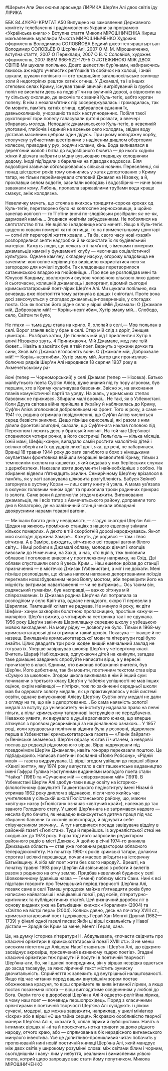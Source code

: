 #Шерьян Али
Эки
оюнъя
арасында
ЛИРИКА
Шер’ян Алі
двох світів
іду
ЛІРИКА

ББК 84.4УКР6=КРМТАТ А50
Випущено на замовлення Державного комітету телебачення і
радіомовлення України за програмою «Українська книга&gt;&gt;
Вступна стаття Миколи МІРОШНИЧЕНКА
Кириш макъаленинъ муэллифи Мыкста МИРОШНЫЧЕНКО
Художнє оформлення Володимира СОЛОВЙОВА
Бедиий джеэттен яраштыргъан Володимир СОЛОВЬЁВ
О Шср’ян Алі, 2007 О М. М. Мірошниченко, вступна стаття, 2007 О
Переклади, 2007 О В. С Соловйов, художнє оформлення, 2007
І8ВМ 966-522-179-5 О
#СТЕЖИНОЮ МІЖ ДВОХ СВІТІВ
Ми шукали попільню. Довго шелестіли бур’янами, набираючись
якихось аж надто учепистих реп'яшків та собачок на холоші, і
знай шукали, шукали попільню — оте традиційне загальносільське
зсипище золи й недогорілих решток хатніх огнищ.
У Джамалі, та і в інших степових селах Криму, існував такий
звичай: вигрібуваний із грубок попіл не висипати десь на
подвір'ї чи на вуличній дорозі, а відносити на ту сільську
околицю, де височів так званий Куль-тегіє, цебто курган попелу.
В нім з незапам’ятних пір зосереджувалась і громадилась, так би
мовити, пам’ять хатніх огнищ, одбувалося єднання їх,
давньоколишніх, учорашніх та всіх наступноденних. Побіля такої
рукотворної гори попелу галасували дитячі розваги, а ввечері
збиралась молодь.
Неподалік джамальського Куль-тегіе, в невеликій улоговині,
глибочів і єдиний на всеньке село колодязь, звідки воду діставав
масивним цебром один дідусь. При цьому колодяжну корбу,
сполучену зубчастими шестірнями з наділеним дишлом обертовим
колесом, приводив у рух, ходячи колами, кінь. Вода виливалася в
дерев’яний жолоб і бігла до водозбірного бювета — до нього
ходили жінки й дівчата набрати в мідну вузькошию гладишку
холоднячки додому. Іноді під'їздили з барилами на підводах
водовози. Біля водозбірні зазвичай обговорювались сільські
новини. Переселенці, які понад шістдесят років тому опинились у
хатах депортованих з Криму татар, не тільки перейменували
степовий Джамал на Нізовку, а й, проклавши селом водогін,
засипали колодязь і водозбірню — наче вони заважали кому.
Либонь, пропахла заржавілими трубами вода краще смакує, аніж
колодязна.

Невеличку мечеть, що стояла в якихось тридцяти-сорока кроках
од Куль-тегіе, перетворено було на колгоспне зерносховище, а
щойно занепав колгосп — то її стіни вночі по-злодійськи
розібрали: як-не-як, дармовий камінь... Згодився новітнім
забудовникам. Не побоялися на святотатство піти.
Не вціліло і кладовище коло мечеті. Якщо в Куль-тегіє щоденно
ховали померлі хатні огнища, то на примечетьньому цвинтарі —
сотні літ перегорілі життя ховали... Та ба, свого часу нові
«хазяї» розпорядилися зняти надгробки й використати їх як
будівельний матеріал. Кажуть люди, що лежать оті пам’ятні, з
іменами померлих джамальців камені у фундаменті клубу — «вогнища
соціалістичної культури». Одначе кам’яну, складену насуху,
огорожу кладовища не зачепили: колгоспне керівництво вирішило
скористатися нею як загородою для ночівлі худоби. Так кладовище
перетворилося сатанинською владою на гнойовиїще...
Про все це розповідав мені та Юнусові Кандиму, зволожуючи
скупою чоловічою сльозою лихо давне й сьогочасне, колишній
джамалець і депортант, відомий сьогодні кримськотатарський
поет-лірик Шер’ян Алі. Ми шукали попільню, яка вочевидь вже
півстоліття тому затонула в дощах і сніготалі. Проте вона досі
звисочується у спогадах джамальців-поверненців, у спогадах
поєта. Ось як постає його рідне село у вірші «Мій Джамал»:
О Джамале мій,
Доброхвале мій! —
Корінь-незглибим,
Хутір змалу мій...
Слободо, село,
Світом ти було,

Не птахи — тьма душ стала на крило.
Я, хлопай в селі,—
Мов тюльпан в селі.
Ворог зганяв всіх у бран в селі.
Стер мій слід з доріг,
Знищив цвинтарі...
Розібрав хатки,
Де тіснивсь мій рід
І приплентачі Хутір в аличі Нізовкою звуть.
4
Принижаючи.
Мій Джамале, мед лиє твій бювет...
Навіть в засвітах був я твій поет.
Вернуть з чужини дочки та сини,
Знов ім’я Джамал вголоснять вони.
О Джамале мій,
Доброхвале мій! — Корінь-незглибим,
Хутір змалу мій.
Автор цих пронизливо-болючих рядків Шер'ян Алі народився 18
серпня 1937 року в Акмечетьському ра-

йоні (тепер — Чорноморський) у селі Джамал (тепер — Нізовка).
Батько майбутнього поета Суф’ян Алієв, дуже знаний під ту пору
агроном, був першим, хто в Криму культивував бавовник. Звісно ж,
на виконання планів комуністичної партії та уряду. На жаль, у
кримських степах бавовник не прижився. Збирали малі врожаї... Не
такі, як в Узбекистані.
Коли Друга світова війна прийшла в Україну й наблизилась до
Криму, Суф’ян Алієв зголосився добровольцем на фронт. Того ж
року, а саме — 1941-го, родина отримала повідомлення, що Суф’ян
Алієв числиться серед безвісти зниклих. Дещо пізніше односельці,
які разом з ним ділили фронтові злигодні, сказали, що Суф’ян-ага
наклав головою під Перекопом і лежить десь у братській могилі.
На той час Шер’янові сповнилося чотири рочки, а його сестричці
Ґюльґюль — кілька місяців. їхній мамі, Шефіці-ханум, випадало
самій ростити малолітніх дітей і всіляко оберігати їх од ударів
лихої долі, яка, до речі, не забарилася. Вранці 18 травня 1944
року до хати загиблого в боях з німецькими окупантами фронтовика
ввійшли вчорашні визволителі Криму, тільки з темносинім околом
на кашкетах, який видавав у них беріївських служак з
держбезпеки. Наказали взяти документи і найнеобхідніше з собою.
На збирання відвели п’ятнадцять хвилин.
Семирічному Шер’яну врізалося в пам’ять, як у хаті запанувала
цілковита розгубленість. Бабуся Зейнеб загорнула в хустину Коран
— лиш святу книгу й узяла. А мама ув’язала в оклунок головним
чином одяг та прихопила трохи родинних прикрас із золота. Саме
вони й допомогли згодом вижити.
Вигонюваних джамальців, як і всіх татар з Акмечетьського
району, доправили того дня в Євпаторію, де на залізничній
станції чекали обладнані двоярусними нарами товарні вагони.

— Ми їхали багато днів у невідомість,— згадує сьогодні Шер’ян
Алі.— Щодня на якихось проміжних станціях з нашого ешелону
знімали кількох померлих. А дехто в тій скорботній дорозі
народжувавсь. Як-от моя сьогодні дружина Заміре... Кажуть, де
родився — там і твоя вітчизна. А в Заміре, виходить, вітчизною
всі товарні вагони білого світу... Німці робили в Джамалі
облаву, молодих дівчат і хлопців вивозили до Німеччини, на
Захід, а нас, хто вцілів, теж виловили облавою і поголовно
вивезли у протилежному напрямку, на Схід. Дві облави спустошили
село й увесь Крим...
Наш ешелон доїхав до станції призначення — в містечко Джизак
(Узбекистан), а міг і не доїхати. Мені пізніше розповідали, що
кілька напхом напханих депортованими поїздів перегнали
новозбудованим через Волгу мостом, аби перевірити його на
міцність: витримає навантаження — чи не витримає... Ось таким
він, радянський гуманізм, був насправді,— важко зітхнув мій
співрозмовник.
Із Джизака родина Шер’яна Алі потрапила за розподілом у село
Каїп-ата, одначе ненадовго, скоро її перевели в Шариллак.
Тамтешній клімат не радував. Не минуло й року, як діти Шефіки-
ханум захворіли болотною пропасницею, простіше кажучи —
малярією. Шер’ян вижив, а чотирирічна сестричка так і не
одужала.
1956 року Шер’ян закінчив Шариллацьку середню школу з
узбецькою мовою викладання. На мову рідну — дозволу не було.
Тільки в 1968-му кримськотатарські діти отримали такий дозвіл.
Показуха — інакше й не назвеш. Викладачів кримськотатарської
мови та літератури годі було знайти. Цілих двадцять три роки
жоден вищий навчальний заклад не готував їх.
Уперше завіршував школяр Шер’ян у четвертому класі. Вчитель
Шараф Набіходжаєв, одпускаючи дітей на канікули, загадав таке
домашнє завдання: спробуйте написати вірш, а у вересні прочитаєте в класі. Єдиним, хто
виконав побажання вчителя, був Шер’ян. Його дебютним, так би
мовити, поетичним текстом став вірш «Сумую за школою». Згодом
школа викликала в нім й інший сум: починаючи з третього класу
Шер’ян у табелях успішності не мав інших оцінок, окрім найвищої
— п’ятірки, тож по закінченні середньої школи мав би одержати
золоту медаль, як це практикувалось у всій системі освіти,
одначе випускникові Алієву Шер’яну Суф’ян оглу медалі не дали з
огляду на те, що він з депортованих... Бо сама наявність золотої
медалі за вступу до університету чи інституту надавала право на
певні пільги, а пільг кримському татаринові інструкцією не
передбачено. Неважко уявити, як вирувало в душі вразливого
юнака, що вперше зіткнувся з проявом дискримінації за
національною ознакою...
У 1957 році, коли хрущовська політична відлига була у
розповні, відкрилася перша в Узбекистані кримськотатарська
газета — «Ленін байраги» («Ленінське знамено»). Шер’ян одразу ж
став її читачем, а невдовзі послав до редакції рідномовного
вірша. Вірш надрукували під псевдонімом Шер’ян Джамалли, навіть
гонорар переказали поштою. Це підбадьорило. Написав поетичні
послання «Полю Робсону», «Рідній мові» — газета видрукувала. Ці
вірші згодом увійшли до першої збірки «Хвилі життя», яку 1974
року випустило в світ ташкентське видавництво імені Гафура Гуляма
Наступними виданнями молодого поета стали "Чайка" (1981) та
«Сучасник мій — співрозмовник мій» (1991).
В Узбекистані Шер’ян Алі здобув-таки вищу освіту на історико-
філологічному факультеті Ташкентського педінститугу імені Нізамі
й отримав 1962 року диплом з відзнакою, після чого якийсь час
учителював у сільській школі Ґюлістанського району, що, маючи
«квітучу» назву («Ґюлістан» означає «квітучий край»), належав до так
званого Голодного степу. У школі Шер’ян-ага не затримався
надовго — несила було бачити, як нещадно визискується дитяча
праця під час збирання бавовни та коконів шовкопряда, й відчувати
себе співучасником злочину... А тут нагодилася посада завідувача
відділу в районній газеті «Ґюлістан». Туди й перейшов. Із
журналістської стезі не сходив аж до 1973 року. Якраз тоді його
запросили редактором районного радіо в місті Джизак. А щойно в
січні 1974-го виникла Джизацька область — став уже головним
редактором обласного телерадіокомітету.
На початку 1990-х років кримські татари, долаючи спротив і
всілякі перешкоди, почали масово виїздити на історичну 
Батьківщину. А хіба міг поет жити без свого народу?.. Врешті, на
початку травня 1993 року
Шер’ян Аіі звільнився з роботи й вилетів разом з родиною на отчу
землю. Придбав невеликий будинок у селі Шовковичному (давніша
назва — Темені) поблизу міста Саки.
Нині є всі підстави говорити про Темешський період творчості
Шер’яна Алі, позаяк саме в селі Темеш упродовж майже п'ятнадцяти
років було написано найвагоміші і найцікавіші поезії, ряд есеїв,
літературно-критичних та публіцистичних статей. Цей визначний
доробок ліг в основу виданих уже на Батьківщині книжок
«Коралини» (2004) та «Світло на вістрі пера» (2004).
Колись давно, десь на початку XVIII ст., кримськотатарський
поет і державець Герай Хан Менглі Другий (1682—1739) у фіналі
одної газелі писав:
Якби ці вірші схвальність у Навої дістали — Зрадів би Крим за
мене, Менглі Герая, хана.

Цe, на думку історика літератури Н. Абдульваапа, «почасти
свідчить про класичні орієнтири в кримськотатарській поезії
XVIII ст.».
З не менш високим пієтетом до Алішера Навої ставиться і Шер’ян
Алі, що відкрито засвідчує акровірш, присвячений визнаному «царю
поетів». Згадані класичні орієнтири теж присутні й посутні в
поетичній творчості Шер’яна-аги, бо, як і далекі попередники,
він у віршах незрідка вдається до засад тасавуфу, за яких
ліричний текст містить зумисну двочитальність. Сприйняття ж
залежить од внутрішньої налаштованості. Якщо під час читання
перед вашим внутрішнім зором постає обожнювана красуня, то вірш
сприймете як вияв інтимної лірики, а якщо постає позаземна
істота — вірш виглядатиме освідченням у любові до Бога. Окрім
того є в доробкові Шер’ян а Алі й одверто-релігійна лірика, в
чому наш поет — вочевидь першопрохідець.
Поряд з класичними орієнтирами в поетичній творчості Шер’яна
Алі сусідують і цілком сучасні, модерні, що можна завважити,
наприклад, у циклі мініатюр «Іскри» або в вірші «Є ще тайна
серця».
Яскравою особливістю творчої манери Шер’яна Алі є, сказати б,
сплав лірики й публіцистики. Навіть в інтимних віршах ні-ні та й
проскочить нотка тривоги за долю рідного народу, отчого краю,
або — спрямована в бік нерадісного вигнанського минулого
інвектива.
Усе це допитливо-проникливий читач побачить у пропонованій
нині новій поетичній книжці Шер’яна Алі, який мандрує між двох
світів у широкому розумінні слова: між світами білим і чорним,
сьогоднішнім і кану- лим у небуття, реальним і вимисленим уявою
поета, котрий щиро запрошує вас стати йому попутником.
Микола МІРОШНИЧЕНКО
